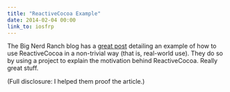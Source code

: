 ```yaml
---
title: "ReactiveCocoa Example"
date: 2014-02-04 00:00
link_to: iosfrp
---
```


<import><p>The Big Nerd Ranch blog has a <a href="http://blog.bignerdranch.com/4549-data-driven-ios-development-reactivecocoa/">great post</a> detailing an example of how to use ReactiveCocoa in a non-trivial way (that is, real-world use). They do so by using a project to explain the motivation behind ReactiveCocoa. Really great stuff. </p>

<p>(Full disclosure: I helped them proof the article.)</p></import>

<!-- more -->

